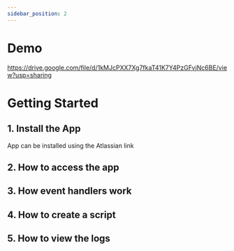 ```yaml
---
sidebar_position: 2
---
```


# Demo

https://drive.google.com/file/d/1kMJcPXX7Xg7fkaT41K7Y4PzGFvjNc6BE/view?usp=sharing

# Getting Started

## 1. Install the App

App can be installed using the Atlassian link

## 2. How to access the app


## 3. How event handlers work


## 4. How to create a script


## 5. How to view the logs

